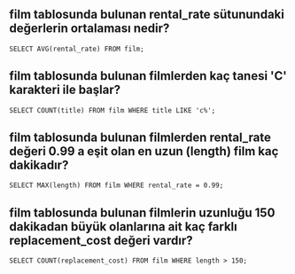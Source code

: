 ## film tablosunda bulunan rental_rate sütunundaki değerlerin ortalaması nedir?
```
SELECT AVG(rental_rate) FROM film;
```
## film tablosunda bulunan filmlerden kaç tanesi 'C' karakteri ile başlar?
```
SELECT COUNT(title) FROM film WHERE title LIKE 'c%';
```
## film tablosunda bulunan filmlerden rental_rate değeri 0.99 a eşit olan en uzun (length) film kaç dakikadır?
```
SELECT MAX(length) FROM film WHERE rental_rate = 0.99;
```
## film tablosunda bulunan filmlerin uzunluğu 150 dakikadan büyük olanlarına ait kaç farklı replacement_cost değeri vardır?
```
SELECT COUNT(replacement_cost) FROM film WHERE length > 150;
```